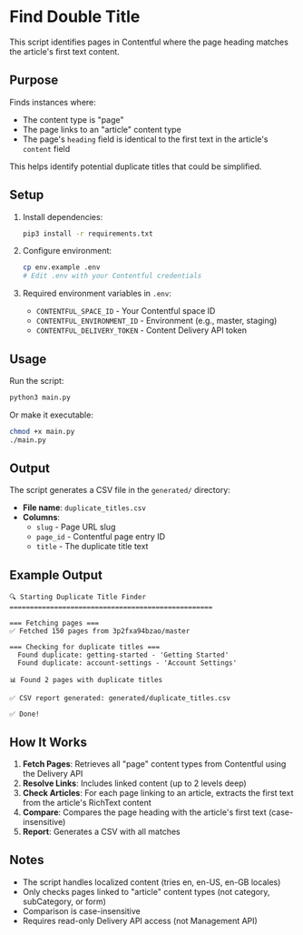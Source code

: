 # Find Double Title

This script identifies pages in Contentful where the page heading matches the article's first text content.

## Purpose

Finds instances where:
- The content type is "page"
- The page links to an "article" content type
- The page's `heading` field is identical to the first text in the article's `content` field

This helps identify potential duplicate titles that could be simplified.

## Setup

1. Install dependencies:
   ```bash
   pip3 install -r requirements.txt
   ```

2. Configure environment:
   ```bash
   cp env.example .env
   # Edit .env with your Contentful credentials
   ```

3. Required environment variables in `.env`:
   - `CONTENTFUL_SPACE_ID` - Your Contentful space ID
   - `CONTENTFUL_ENVIRONMENT_ID` - Environment (e.g., master, staging)
   - `CONTENTFUL_DELIVERY_TOKEN` - Content Delivery API token

## Usage

Run the script:
```bash
python3 main.py
```

Or make it executable:
```bash
chmod +x main.py
./main.py
```

## Output

The script generates a CSV file in the `generated/` directory:
- **File name**: `duplicate_titles.csv`
- **Columns**: 
  - `slug` - Page URL slug
  - `page_id` - Contentful page entry ID
  - `title` - The duplicate title text

## Example Output

```
🔍 Starting Duplicate Title Finder
==================================================

=== Fetching pages ===
✅ Fetched 150 pages from 3p2fxa94bzao/master

=== Checking for duplicate titles ===
  Found duplicate: getting-started - 'Getting Started'
  Found duplicate: account-settings - 'Account Settings'

📊 Found 2 pages with duplicate titles

✅ CSV report generated: generated/duplicate_titles.csv

✅ Done!
```

## How It Works

1. **Fetch Pages**: Retrieves all "page" content types from Contentful using the Delivery API
2. **Resolve Links**: Includes linked content (up to 2 levels deep)
3. **Check Articles**: For each page linking to an article, extracts the first text from the article's RichText content
4. **Compare**: Compares the page heading with the article's first text (case-insensitive)
5. **Report**: Generates a CSV with all matches

## Notes

- The script handles localized content (tries en, en-US, en-GB locales)
- Only checks pages linked to "article" content types (not category, subCategory, or form)
- Comparison is case-insensitive
- Requires read-only Delivery API access (not Management API)



